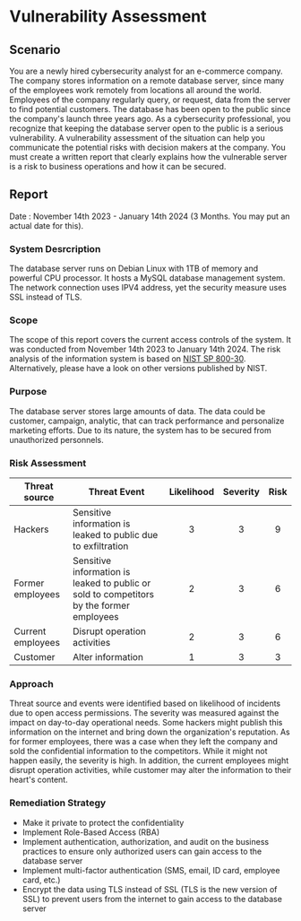 # Vulnerability Assessment 

## Scenario

You are a newly hired cybersecurity analyst for an e-commerce company. The company stores information on a remote database server, since many of the employees work remotely from locations all around the world. 
Employees of the company regularly query, or request, data from the server to find potential customers. The database has been open to the public since the company's launch three years ago. 
As a cybersecurity professional, you recognize that keeping the database server open to the public is a serious vulnerability.
A vulnerability assessment of the situation can help you communicate the potential risks with decision makers at the company. You must create a written report that clearly explains how the vulnerable server is a risk to business operations and how it can be secured.

## Report 

Date : November 14th 2023 - January 14th 2024 (3 Months. You may put an actual date for this).

### System Desrcription
The database server runs on Debian Linux with 1TB of memory and powerful CPU processor. It hosts a MySQL database management system. The network connection uses IPV4 address, yet the security measure uses SSL instead of TLS.   

### Scope
The scope of this report covers the current access controls of the system. It was conducted from November 14th 2023 to January 14th 2024. The risk analysis of the information system is based on [NIST SP 800-30](https://csrc.nist.gov/pubs/sp/800/30/r1/final). Alternatively, please have a look on other versions published by NIST. 

### Purpose
The database server stores large amounts of data. The data could be customer, campaign, analytic, that can track performance and personalize marketing efforts. Due to its nature, the system has to be secured from unauthorized personnels.

### Risk Assessment
| Threat source | Threat Event | Likelihood | Severity | Risk |
| --- | --- | :---: | :---: | :---: | 
| Hackers | Sensitive information is leaked to public due to exfiltration | 3 | 3 | 9|
| Former employees | Sensitive information is leaked to public or sold to competitors by the former employees | 2 | 3 | 6 |
| Current employees | Disrupt operation activities | 2 | 3 | 6 |
| Customer | Alter information | 1 | 3 | 3| 

### Approach 
Threat source and events were identified based on likelihood of incidents due to open access permissions. The severity was measured against the impact on day-to-day operational needs. Some hackers might publish this information on the internet and bring down the organization's reputation. As for former employees, there was a case when they left the company and sold the confidential information to the competitors. While it might not happen easily, the severity is high. In addition, the current employees might disrupt operation activities, while customer may alter the information to their heart's content. 


### Remediation Strategy
* Make it private to protect the confidentiality
* Implement Role-Based Access (RBA)
* Implement authentication, authorization, and audit on the business practices to ensure only authorized users can gain access to the database server
* Implement multi-factor authentication (SMS, email, ID card, employee card, etc.)
* Encrypt the data using TLS instead of SSL (TLS is the new version of SSL) to prevent users from the internet to gain access to the database server

  
